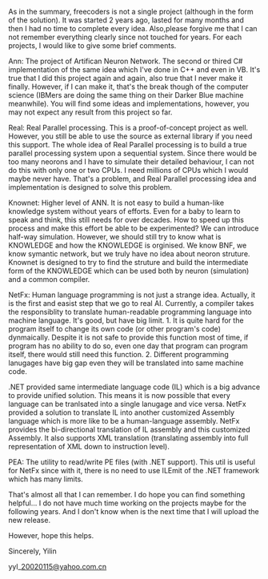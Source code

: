As in the summary, freecoders is not a single project (although in the form of the solution). It was started 2 years ago, lasted for many months and then I had no time to complete every idea. Also,please forgive me that I can not remember everything clearly since not touched for years. For each projects, I would like to give some brief comments.

Ann: The project of Artifican Neuron Network. The second or thired C# implementation of the same idea which I've done in C++ and even in VB. It's true that I did this project again and again, also true that I never make it finally. However, if I can make it, that's the break though of the computer science (IBMers are doing the same thing on their Darker Blue machine meanwhile). You will find some ideas and implementations, however, you may not expect any result from this project so far.

Real: Real Parallel processing. This is a proof-of-concept project as well. However, you still be able to use the source as external library if you need this support. The whole idea of Real Parallel processing is to build a true parallel processing system upon a sequential system. Since there would be too many neorons and I have to simulate their detailed behaviour, I can not do this with only one or two CPUs. I need millions of CPUs which I would maybe never have. That's a problem, and Real Parallel processing idea and implementation is designed to solve this problem.

Knownet: Higher level of ANN. It is not easy to build a human-like knowledge system without years of efforts. Even for a baby to learn to speak and think, this still needs for over decades. How to speed up this process and make this effort be able to be experimented? We can introduce half-way simulation. However, we should still try to know what is KNOWLEDGE and how the KNOWLEDGE is orginised. We know BNF, we know symantic network, but we truly have no idea about neoron struture. Knownet is designed to try to find the struture and build the intermediate form of the KNOWLEDGE which can be used both by neuron (simulation) and a common compiler.

NetFx: Human language programming is not just a strange idea. Actually, it is the first and easist step that we go to real AI. Currently, a compiler takes the responsiblity to translate human-readable programming language into machine language. It's good, but have big limit. 1. It is quite hard for the program itself to change its own code (or other program's code) dynmaically. Despite it is not safe to provide this function most of time, if program has no ability to do so, even one day that program can program itself, there would still need this function. 2. Different programming lanugages have big gap even they will be translated into same machine code.

.NET provided same intermediate language code (IL) which is a big advance to provide unified solution. This means it is now possible that every language can be tranlsated into a single lanugage and vice versa. NetFx provided a solution to translate IL into another customized Assembly language which is more like to be a human-language assembly. NetFx provides the bi-directional translation of IL assembly and this customized Assembly. It also supports XML translation (translating assembly into full representation of XML down to instruction level).

PEA: The utility to read/write PE files (with .NET support). This util is useful for NetFx since with it, there is no need to use ILEmit of the .NET framework which has many limits.


That's almost all that I can remember. I do hope you can find something helpful... I do not have much time working on the projects maybe for the following years. And I don't know when is the next time that I will upload the new release.

However, hope this helps.


Sincerely,
Yilin

yyl\_20020115@yahoo.com.cn
